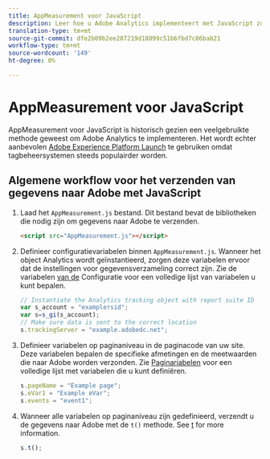 ```yaml
---
title: AppMeasurement voor JavaScript
description: Leer hoe u Adobe Analytics implementeert met JavaScript zonder een tagbeheersysteem.
translation-type: tm+mt
source-git-commit: dfe2b09b2ee287219d18099c51b6fbd7c86bab21
workflow-type: tm+mt
source-wordcount: '149'
ht-degree: 0%

---
```



# AppMeasurement voor JavaScript

AppMeasurement voor JavaScript is historisch gezien een veelgebruikte methode geweest om Adobe Analytics te implementeren. Het wordt echter aanbevolen [Adobe Experience Platform Launch](../launch/overview.md) te gebruiken omdat tagbeheersystemen steeds populairder worden.

## Algemene workflow voor het verzenden van gegevens naar Adobe met JavaScript

1. Laad het `AppMeasurement.js` bestand. Dit bestand bevat de bibliotheken die nodig zijn om gegevens naar Adobe te verzenden.

   ```html
   <script src="AppMeasurement.js"></script>
   ```

2. Definieer configuratievariabelen binnen `AppMeasurement.js`. Wanneer het object Analytics wordt geïnstantieerd, zorgen deze variabelen ervoor dat de instellingen voor gegevensverzameling correct zijn. Zie de variabelen [van de](../vars/config-vars/configuration-variables.md) Configuratie voor een volledige lijst van variabelen u kunt bepalen.

   ```js
   // Instantiate the Analytics tracking object with report suite ID
   var s_account = "examplersid";
   var s=s_gi(s_account);
   // Make sure data is sent to the correct location
   s.trackingServer = "example.adobedc.net";
   ```

3. Definieer variabelen op paginaniveau in de paginacode van uw site. Deze variabelen bepalen de specifieke afmetingen en de meetwaarden die naar Adobe worden verzonden. Zie [Paginariabelen](../vars/page-vars/page-variables.md) voor een volledige lijst met variabelen die u kunt definiëren.

   ```js
   s.pageName = "Example page";
   s.eVar1 = "Example eVar";
   s.events = "event1";
   ```

4. Wanneer alle variabelen op paginaniveau zijn gedefinieerd, verzendt u de gegevens naar Adobe met de `t()` methode. See [t](../vars/functions/t-method.md) for more information.

   ```js
   s.t();
   ```
